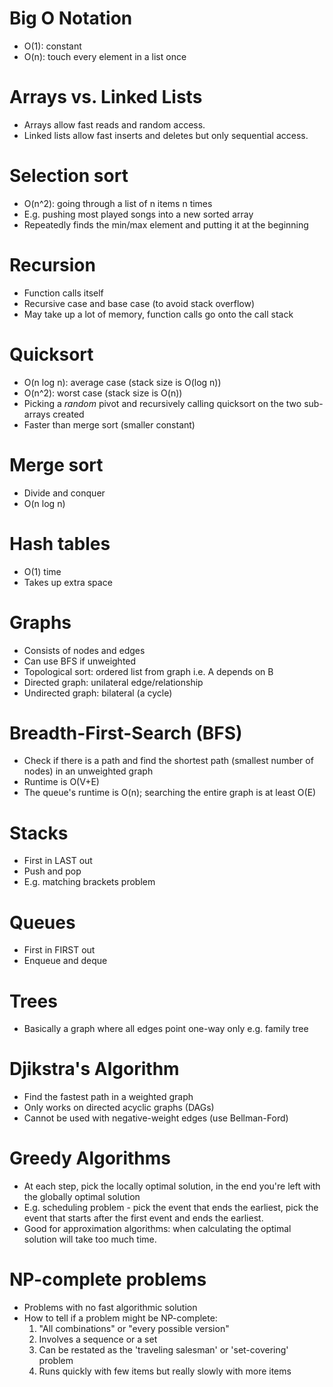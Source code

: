 # Big O Notation

- O(1): constant
- O(n): touch every element in a list once

# Arrays vs. Linked Lists

- Arrays allow fast reads and random access.
- Linked lists allow fast inserts and deletes but only sequential access.

# Selection sort

- O(n^2): going through a list of n items n times
- E.g. pushing most played songs into a new sorted array
- Repeatedly finds the min/max element and putting it at the beginning

# Recursion

- Function calls itself
- Recursive case and base case (to avoid stack overflow)
- May take up a lot of memory, function calls go onto the call stack

# Quicksort

- O(n log n): average case (stack size is O(log n))
- O(n^2): worst case (stack size is O(n))
- Picking a _random_ pivot and recursively calling quicksort on the two sub-arrays created
- Faster than merge sort (smaller constant)

# Merge sort

- Divide and conquer
- O(n log n)

# Hash tables

- O(1) time
- Takes up extra space

# Graphs

- Consists of nodes and edges
- Can use BFS if unweighted
- Topological sort: ordered list from graph i.e. A depends on B
- Directed graph: unilateral edge/relationship
- Undirected graph: bilateral (a cycle)

# Breadth-First-Search (BFS)

- Check if there is a path and find the shortest path (smallest number of nodes) in an unweighted graph
- Runtime is O(V+E)
- The queue's runtime is O(n); searching the entire graph is at least O(E)

# Stacks

- First in LAST out
- Push and pop
- E.g. matching brackets problem

# Queues

- First in FIRST out
- Enqueue and deque

# Trees

- Basically a graph where all edges point one-way only e.g. family tree

# Djikstra's Algorithm

- Find the fastest path in a weighted graph
- Only works on directed acyclic graphs (DAGs)
- Cannot be used with negative-weight edges (use Bellman-Ford)

# Greedy Algorithms

- At each step, pick the locally optimal solution, in the end you're left with the globally optimal solution
- E.g. scheduling problem - pick the event that ends the earliest, pick the event that starts after the first event and ends the earliest.
- Good for approximation algorithms: when calculating the optimal solution will take too much time.

# NP-complete problems

- Problems with no fast algorithmic solution
- How to tell if a problem might be NP-complete:
  1. "All combinations" or "every possible version"
  2. Involves a sequence or a set
  3. Can be restated as the 'traveling salesman' or 'set-covering' problem
  4. Runs quickly with few items but really slowly with more items
